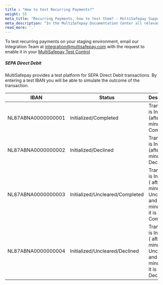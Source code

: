 ```yaml
---
title : "How to test Recurring Payments?"
weight: 55
meta_title: "Recurring Payments, how to test them? - MultiSafepay Support"
meta_description: "In the MultiSafepay Documentation Center all relevant information regarding our Plugins and API. As well as Support pages for Payment Method, Tools and General Questions. You can also find the contact details of our Support Team and Integration Team."
read_more: '.'
---
```

To test recurring payments on your staging environment, email our Integration Team at <integration@multisafepay.com> with the request to enable it in your 
[MultiSafepay Test Control](https://testmerchant.multisafepay.com/)


##### SEPA Direct Debit

MultiSafepay provides a test platform for SEPA Direct Debit transactions. By entering a test IBAN you will be able to simulate the outcome of the transaction.

| **IBAN** | **Status** | **Description** |
---|---|---
NL87ABNA0000000001 | Initialized/Completed | Transaction is Initialized (after 2 minutes it is Completed)
NL87ABNA0000000002 | Initialized/Declined | Transaction is Initialized (after 2 minutes it is Declined)
NL87ABNA0000000003 | Initialized/Uncleared/Completed | Transaction is Initialized ( after 2 minutes it is Uncleared, and 1 minute later it is Completed)
NL87ABNA0000000004 | Initialized/Uncleared/Declined | Transaction is Initialized ( after 2 minutes it is Uncleared, and 1 minute later it is Declined)
